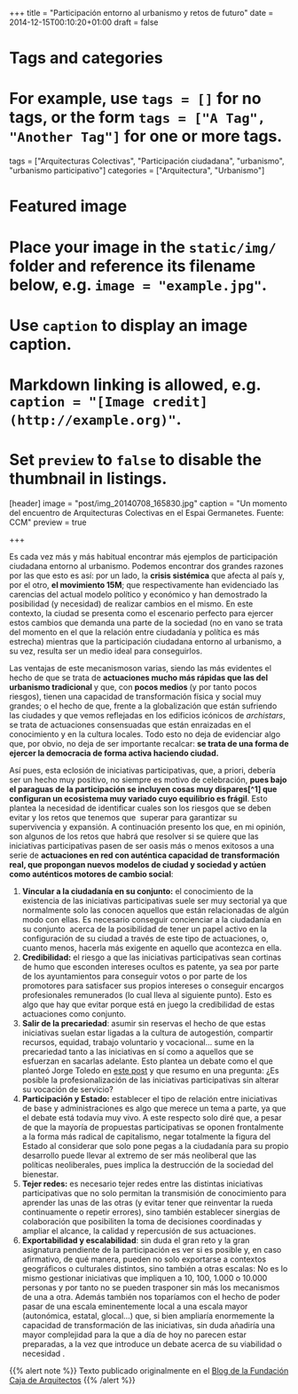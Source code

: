 +++
title = "Participación entorno al urbanismo y retos de futuro"
date = 2014-12-15T00:10:20+01:00
draft = false

# Tags and categories
# For example, use `tags = []` for no tags, or the form `tags = ["A Tag", "Another Tag"]` for one or more tags.
tags = ["Arquitecturas Colectivas", "Participación ciudadana", "urbanismo", "urbanismo participativo"]
categories = ["Arquitectura", "Urbanismo"]

# Featured image
# Place your image in the `static/img/` folder and reference its filename below, e.g. `image = "example.jpg"`.
# Use `caption` to display an image caption.
#   Markdown linking is allowed, e.g. `caption = "[Image credit](http://example.org)"`.
# Set `preview` to `false` to disable the thumbnail in listings.
[header]
image = "post/img_20140708_165830.jpg"
caption = "Un momento del encuentro de Arquitecturas Colectivas en el Espai Germanetes. Fuente: CCM"
preview = true

+++

Es cada vez más y más habitual encontrar más ejemplos de participación ciudadana entorno al urbanismo. Podemos encontrar dos grandes razones por las que esto es así: por un lado, la <strong>crisis sistémica</strong> que afecta al país y, por el otro, <strong>el movimiento 15M</strong>; que respectivamente han evidenciado las carencias del actual modelo político y económico y han demostrado la posibilidad (y necesidad) de realizar cambios en el mismo. En este contexto, la ciudad se presenta como el escenario perfecto para ejercer estos cambios que demanda una parte de la sociedad (no en vano se trata del momento en el que la relación entre ciudadanía y política es más estrecha) mientras que la participación ciudadana entorno al urbanismo, a su vez, resulta ser un medio ideal para conseguirlos.</p>
<p>Las ventajas de este mecanismoson varias, siendo las más evidentes el hecho de que se trata de <strong>actuaciones mucho más rápidas que las del urbanismo tradicional </strong>y que, con <strong>pocos medios </strong>(y por tanto pocos riesgos), tienen una capacidad de transformación física y social muy grandes; o el hecho de que, frente a la globalización que están sufriendo las ciudades y que vemos reflejadas en los edificios icónicos de <em>archistars</em>, se trata de actuaciones consensuadas que están enraizadas en el conocimiento y en la cultura locales. Todo esto no deja de evidenciar algo que, por obvio, no deja de ser importante recalcar: <strong>se trata de una forma de ejercer la democracia de forma activa haciendo ciudad.</strong></p>
<p>Así pues, esta eclosión de iniciativas participativas, que, a priori, debería ser un hecho muy positivo, no siempre es motivo de celebración, <strong>pues bajo el paraguas de la participación se incluyen cosas muy dispares[^1] que configuran un ecosistema muy variado cuyo equilibrio es frágil</strong>. Esto plantea la necesidad de identificar cuales son los riesgos que se deben&nbsp; evitar y los retos que tenemos que&nbsp; superar para garantizar su supervivencia y expansión. A continuación presento los que, en mi opinión, son algunos de los retos que habrá que resolver si se quiere que las iniciativas participativas pasen de ser oasis más o menos exitosos a una serie de <strong>actuaciones en red con auténtica capacidad de transformación real, que propongan nuevos modelos de ciudad y sociedad y actúen como auténticos motores de cambio social</strong>:</p>
<ol><li><strong>Vincular a la ciudadanía en su conjunto:</strong> el conocimiento de la existencia de las iniciativas participativas suele ser muy sectorial ya que normalmente solo las conocen aquellos que están relacionadas de algún modo con ellas. Es necesario conseguir concienciar a la ciudadanía en su conjunto&nbsp; acerca de la posibilidad de tener un papel activo en la configuración de su ciudad a través de este tipo de actuaciones, o, cuanto menos, hacerla más exigente en aquello que acontezca en ella.</li>
<li><strong>Credibilidad:</strong> el riesgo a que las iniciativas participativas sean cortinas de humo que esconden intereses ocultos es patente, ya sea por parte de los ayuntamientos para conseguir votos o por parte de los promotores para satisfacer sus propios intereses o conseguir encargos profesionales remunerados (lo cual lleva al siguiente punto). Esto es algo que hay que evitar porque está en juego la credibilidad de estas actuaciones como conjunto.</li>
<li><strong>Salir de la precariedad</strong>: asumir sin reservas el hecho de que estas iniciativas suelan estar ligadas a la cultura de autogestión, compartir recursos, equidad, trabajo voluntario y vocacional… sume en la precariedad tanto a las iniciativas en sí como a aquellos que se esfuerzan en sacarlas adelante. Esto plantea un debate como el que planteó Jorge Toledo en <a href="http://blogfundacion.arquia.es/2014/07/la-paradoja-economica-del-arquitecto-activista/" class="ext" target="_blank">este post</a> y que resumo en una pregunta: ¿Es posible la profesionalización de las iniciativas participativas sin alterar su vocación de servicio?</li>
<li><strong>Participación y Estado:</strong> establecer el tipo de relación entre iniciativas de base y administraciones es algo que merece un tema a parte, ya que el debate está todavía muy vivo. A este respecto solo diré que, a pesar de que la mayoría de propuestas participativas se oponen frontalmente a la forma más radical de capitalismo, negar totalmente la figura del Estado al considerar que solo pone pegas a la ciudadanía para su propio desarrollo puede llevar al extremo de ser más neoliberal que las políticas neoliberales, pues implica la destrucción de la sociedad del bienestar.</li>
<li><strong>Tejer redes:</strong> es necesario tejer redes entre las distintas iniciativas participativas que no solo permitan la transmisión de conocimiento para aprender las unas de las otras (y evitar tener que reinventar la rueda continuamente o repetir errores), sino también establecer sinergias de colaboración que posibiliten la toma de decisiones coordinadas y ampliar el alcance, la calidad y repercusión de sus actuaciones.</li>
<li><strong>Exportabilidad y escalabilidad</strong>: sin duda el gran reto y la gran asignatura pendiente de la participación es ver si es posible y, en caso afirmativo, de qué manera, pueden no solo exportarse a contextos geográficos o culturales distintos, sino también a otras escalas: No es lo mismo gestionar iniciativas que impliquen a 10, 100, 1.000 o 10.000 personas y por tanto no se pueden trasponer sin más los mecanismos de una a otra. Además también nos toparíamos con el hecho de poder pasar de una escala eminentemente local a una escala mayor (autonómica, estatal, glocal…) que, si bien ampliaría enormemente la capacidad de transformación de las iniciativas, sin duda añadiría una mayor complejidad para la que a día de hoy no parecen estar preparadas, a la vez que introduce un debate acerca de su viabilidad o necesidad&nbsp;.</li>
</ol>
{{% alert note %}}
Texto publicado originalmente en el <a href="http://blogfundacion.arquia.es/2014/09/participacion-entorno-al-urbanismo-y-retos-de-futuro/" class="ext" target="_blank">Blog de la Fundación Caja de Arquitectos</a>
{{% /alert %}}

[^1]: Bajo el paraguas de la participación suelen incluirse cosas como comunes urbanos, referendums o consultas, okupaciones, talleres, emprendizaje social… que tienen poco que ver en cuanto a metodologías, relación con las administraciones, objetivos… Resulta, pues, necesario distinguir claramente entre unos y otros.
